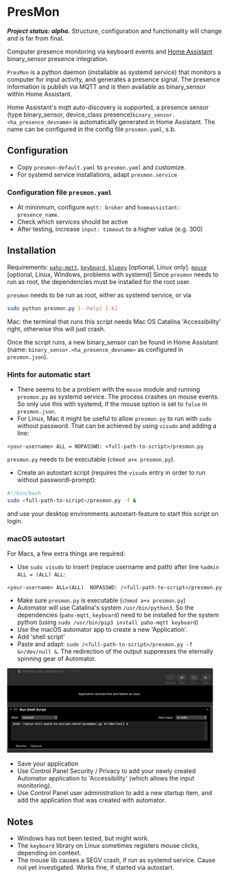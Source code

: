 # PresMon

***Project status: alpha.*** Structure, configuration and functionality will change and is far from final.

Computer presence monitoring via keyboard events and [Home Assistant](https://www.home-assistant.io/) binary_sensor presence integration.

`PresMon` is a python daemon (installable as systemd service) that monitors a computer for input activity, and generates a presence signal. The presence information is publish via MQTT and is then available as binary_sensor within Home Assistant.

Home Assistant's mqtt auto-discovery is supported, a presence sensor (type binary_sensor, device_class presence)`binary_sensor.<ha_presence_devname>` is automatically generated in Home Assistant. The name can be configured in the config file `presmon.yaml`, s.b.

## Configuration

* Copy `presmon-default.yaml` to `presmon.yaml` and customize.
* For systemd service installations, adapt `presmon.service`

### Configuration file `presmon.yaml`

* At mininmum, configure `mqtt: broker` and `homeassistant: presence_name`. 
* Check which services should be active
* After testing, increase `input: timeout` to a higher value (e.g. 300)

## Installation

Requirements: [`paho-mqtt`](https://pypi.org/project/paho-mqtt/), [`keyboard`](https://pypi.org/project/keyboard/), [`bluepy`](https://github.com/IanHarvey/bluepy) [optional, Linux only]. [`mouse`](https://github.com/boppreh/mouse) [optional, Linux, Windows, problems with systemd] Since `presmon` needs to run as root, the dependencies must be installed for the root user.

`presmon` needs to be run as root, either as systemd service, or via

```bash
sudo python presmon.py [--help] [-k]
```

Mac: the terminal that runs this script needs Mac OS Catalina 'Accessibility' right, otherwise this will just crash.

Once the script runs, a new binary_sensor can be found in Home Assistant (name: `binary_sensor.<ha_presence_devname>` as configured in `presmon.json`).

### Hints for automatic start

* There seems to be a problem with the `mouse` module and running `presmon.py` as systemd service. The process crashes on mouse events. So only use this with systemd, if the mouse option is set to `false` in `presmon.json`.
* For Linux, Mac it might be useful to allow `presmon.py` to run with `sudo` without password. That can be achieved by using `visudo` and adding a line: 

```
<your-username> ALL = NOPASSWD: <full-path-to-script>/presmon.py
```

`presmon.py` needs to be executable (`chmod a+x presmon.py`).
* Create an autostart script (requires the `visudo` entry in order to run without passwordl-prompt):

```bash
#!/bin/bash
sudo <full-path-to-script>/presmon.py -f &
```

and use your desktop environments autostart-feature to start this script on login.

### macOS autostart

For Macs, a few extra things are required:

* Use `sudo visudo` to insert (replace username and path) after line `%admin      ALL = (ALL) ALL`:

```
<your-username> ALL=(ALL)  NOPASSWD: /<full-path-to-script>/presmon.py
```

* Make sure `presmon.py` is executable (`chmod a+x presmon.py`)
* Automator will use Catalina's system `/usr/bin/python3`. So the dependencies (`paho-mqtt`, `keyboard`) need
to be installed for the system python (using `sudo /usr/bin/pip3 install paho-mqtt keyboard`)
* Use the macOS automator app to create a new 'Application'.
* Add 'shell script'
* Paste and adapt: `sudo /<full-path-to-script>/presmon.py -f &>/dev/null &`. The redirection of the output suppresses the eternally spinning gear of Automator.

<img src="https://github.com/domschl/PresMon/blob/master/Resources/Automator.png" width="480" />

* Save your application
* Use Control Panel Security / Privacy to add your newly created Automator application to 'Accessibility' (which allows the input monitoring).
* Use Control Panel user administration to add a new startup item, and add the application that was created with automator. 

## Notes

* Windows has not been tested, but might work.
* The `keyboard` library on Linux sometimes registers mouse clicks, depending on context.
* The mouse lib causes a SEGV crash, if run as systemd service. Cause not yet investigated. Works fine, if started via autostart.

